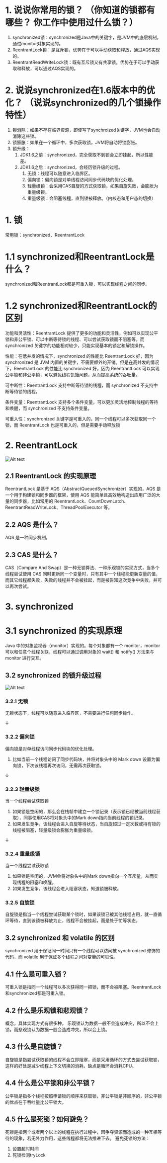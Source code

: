 # 1. 说说你常用的锁？ （你知道的锁都有哪些？ 你工作中使用过什么锁？）

1. synchronized锁：synchronized是Java中的关键字，是JVM中的底层机制，通过monitor对象实现的。
2. ReentrantLock锁：是互斥锁，优势在于可以手动获取和释放，通过AQS实现的。
3. ReentrantReadWriteLock锁：既有互斥锁又有共享锁，优势在于可以手动获取和释放，可以通过AQS实现的。

# 2. 说说synchronized在1.6版本中的优化？ （说说synchronized的几个锁操作特性）

1. 锁消除：如果不存在临界资源，即使写了synchroized关键字，JVM也会自动消除这些锁。
2. 锁膨胀：如果在一个循环中，多次获取锁，JVM将自动将锁膨胀。
3. 锁升级：
   1. JDK1.6之前：synchronized，完全获取不到锁会立即挂起，所以性能差。
   2. JDK1.6之后：synchronized，会经历锁升级的过程。
      1. 无锁：线程可以随意进入临界区。
      2. 偏向锁：偏向锁是对单线程访问同步代码块的优化处理。
      3. 轻量级锁：会采用CAS自旋的方式获取锁，如果自旋失败，会膨胀为重量级锁。
      4. 重量级锁：会阻塞线程，直到锁被释放。（内核态和用户态的切换）

# 1. 锁

常用锁：synchronized、ReentrantLock

# 1.1 synchronized和ReentrantLock是什么？
synchronized和ReentrantLock都是可重入锁，可以实现线程之间的同步。

# 1.2 synchronized和ReentrantLock的区别
功能和灵活性：ReentrantLock 提供了更多的功能和灵活性，例如可以实现公平锁和非公平锁、可以中断等待锁的线程、可以尝试获取锁而不阻塞等。而 synchronized 关键字的功能相对较少，只能实现基本的锁定和解锁操作。

性能：在低并发的情况下，synchronized 的性能比 ReentrantLock 好，因为 synchronized 是 JVM 内置的关键字，不需要额外的开销。但是在高并发的情况下，ReentrantLock 的性能比 synchronized 好，因为 ReentrantLock 可以实现公平锁和非公平锁，可以避免线程饥饿问题，从而提高系统的吞吐量。

可中断性：ReentrantLock 支持中断等待锁的线程，而 synchronized 不支持中断等待锁的线程。

条件变量：ReentrantLock 支持多个条件变量，可以更加灵活地控制线程的等待和唤醒，而 synchronized 不支持条件变量。

可重入性：synchronized 关键字是可重入的，同一个线程可以多次获取同一个锁，而 ReentrantLock 也是可重入的，但是需要手动释放锁

# 2. ReentrantLock
![Alt text](../images/imagehello.png)

## 2.1 ReentrantLock 的实现原理

ReentrantLock 是基于 AQS（AbstractQueuedSynchronizer）实现的，AQS 是一个用于构建锁和同步器的框架，使用 AQS 能简单且高效地构造出应用广泛的大量的同步器，比如常用的 ReentrantLock、CountDownLatch、ReentrantReadWriteLock、ThreadPoolExecutor 等。

## 2.2 AQS 是什么？
AQS 是一种同步机制。


## 2.3 CAS 是什么？
CAS（Compare And Swap）是一种无锁算法、一种乐观锁的实现方式，当多个线程尝试使用 CAS 同时更新同一个变量时，只有其中一个线程能更新变量的值，而其它线程都失败，失败的线程并不会被挂起，而是被告知这次竞争中失败，并可以再次尝试。

# 3. synchronized

# 3.1 synchronized 的实现原理
Java 中的对象监视器（monitor）实现的。每个对象都有一个 monitor，monitor 可以和任意个线程关联，线程可以通过调用对象的 wait() 和 notify() 方法来与 monitor 进行交互。

## 3.2 synchronized 的锁升级过程
![Alt text](../images/image-111.png)


### 3.2.1 无锁
无锁状态下，线程可以随意进入临界区，不需要进行任何同步操作。

↓

### 3.2.2 偏向锁
偏向锁是对单线程访问同步代码块的优化处理。
1. 比如当前一个线程访问了同步代码块，并将对象头中的 Mark down 设置为偏向锁，下次该线程再次访问，无需再次获取锁。

↓

### 3.2.3 轻量级锁
当一个线程尝试获取锁
1. 如果锁是空闲的，那么会在栈帧中建立一个锁记录（表示锁已经被当前线程获取），同事使用CAS将对象头中的Mark down指向当前线程的锁记录。
2. 如果发生竞争，该线程会进入自旋等待状态，当自旋超过一定次数或持有锁的线程被阻塞，轻量级锁会膨胀为重量级锁。

↓

### 3.2.4 重量级锁
当一个线程尝试获取锁
1. 如果锁是空闲的，JVM会将对象头中的Mark down指向一个互斥量，从而实现线程的阻塞和唤醒。
2. 如果发生竞争，该线程会进入阻塞状态，知道锁被释放。

### 3.2.5 自旋锁
自旋锁是指当一个线程尝试获取某个锁时，如果该锁已被其他线程占用，就一直循环等待，直到该锁被释放为止，线程不会被挂起，而是处于忙等状态。

## 3.2 synchronized 和 volatile 的区别
synchronized 用于保证同一时间只有一个线程可以访问被 synchronized 修饰的代码，而 volatile 用于保证多个线程之间对变量的可见性。


## 4.1 什么是可重入锁？
可重入锁是指同一个线程可以多次获得同一把锁，而不会被阻塞。ReentrantLock和synchronized都是可重入锁。

## 4.2 什么是乐观锁和悲观锁？
概念，具体实现方式有很多种。
乐观锁认为数据一般不会造成冲突，所以不会上锁，而悲观锁认为数据一般会造成冲突，所以会上锁。

## 4.3 什么是自旋锁？
自旋锁是指尝试获取锁的线程不会立即阻塞，而是采用循环的方式去尝试获取锁，这样的好处是减少线程上下文切换的消耗，缺点是循环会消耗CPU。

## 4.4 什么是公平锁和非公平锁？
公平锁是指多个线程按照申请锁的顺序来获取锁，非公平锁是非顺序的，非公平锁的优点在于吞吐量比公平锁大。

## 4.5 什么是死锁？如何避免？
死锁是指两个或者两个以上的线程在执行过程中，因争夺资源而造成的一种互相等待的现象，若无外力作用，这些线程都将无法推进下去。
避免死锁的方法：
1. 设置超时时间
2. 死锁检测tryLock

